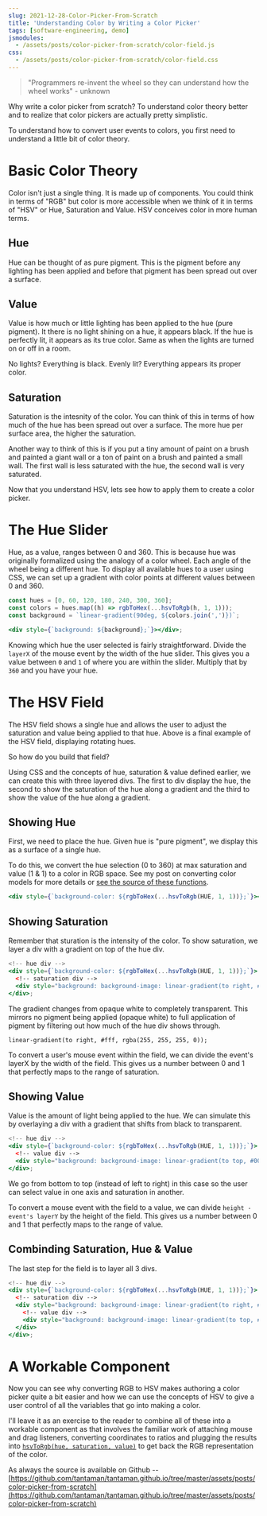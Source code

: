 ```yaml
---
slug: 2021-12-28-Color-Picker-From-Scratch
title: 'Understanding Color by Writing a Color Picker'
tags: [software-engineering, demo]
jsmodules:
  - /assets/posts/color-picker-from-scratch/color-field.js
css:
  - /assets/posts/color-picker-from-scratch/color-field.css
---
```


> "Programmers re-invent the wheel so they can understand how the wheel works" - unknown

Why write a color picker from scratch? To understand color theory better and to realize that color pickers are actually pretty simplistic.

To understand how to convert user events to colors, you first need to understand a little bit of color theory.

# Basic Color Theory

Color isn't just a single thing. It is made up of components. You could think in terms of "RGB" but color is more accessible when we think of it in terms of "HSV" or Hue, Saturation and Value. HSV conceives color in more human terms.

## Hue

Hue can be thought of as pure pigment. This is the pigment before any lighting has been applied and before that pigment has been spread out over a surface.

## Value

Value is how much or little lighting has been applied to the hue (pure pigment). It there is no light shining on a hue, it appears black. If the hue is perfectly lit, it appears as its true color. Same as when the lights are turned on or off in a room.

No lights? Everything is black. Evenly lit? Everything appears its proper color.

## Saturation

Saturation is the intesnity of the color. You can think of this in terms of how much of the hue has been spread out over a surface. The more hue per surface area, the higher the saturation.

Another way to think of this is if you put a tiny amount of paint on a brush and painted a giant wall or a ton of paint on a brush and painted a small wall. The first wall is less saturated with the hue, the second wall is very saturated.

Now that you understand HSV, lets see how to apply them to create a color picker.

# The Hue Slider

Hue, as a value, ranges between 0 and 360. This is because hue was originally formalized using the analogy of a color wheel. Each angle of the wheel being a different hue. To display all available hues to a user using CSS, we can set up a gradient with color points at different values between 0 and 360.

```jsx
const hues = [0, 60, 120, 180, 240, 300, 360];
const colors = hues.map((h) => rgbToHex(...hsvToRgb(h, 1, 1)));
const background = `linear-gradient(90deg, ${colors.join(',')})`;

<div style={`background: ${background};`}></div>;
```

<div id="hue-slider-ex"></div>

Knowing which hue the user selected is fairly straightforward. Divide the `layerX` of the mouse event by the width of the hue slider. This gives you a value between `0` and `1` of where you are within the slider. Multiply that by `360` and you have your hue.

# The HSV Field

<div id="color-field-intro"></div>
<div id="hue-slider-ex2"></div>

The HSV field shows a single hue and allows the user to adjust the saturation and value being applied to that hue.
Above is a final example of the HSV field, displaying rotating hues.

So how do you build that field?

Using CSS and the concepts of hue, saturation & value defined earlier, we can create this with three layered divs. The first to div display the hue, the second to show the saturation of the hue along a gradient and the third to show the value of the hue along a gradient.

## Showing Hue

First, we need to place the hue. Given hue is "pure pigment", we display this as a surface of a single hue.

To do this, we convert the hue selection (0 to 360) at max saturation and value (1 & 1) to a color in RGB space. See my post on converting color models for more details or [see the source of these functions](https://github.com/tantaman/tantaman.github.io/blob/master/assets/posts/color-picker-from-scratch/color-field.js#L5-L76).

```jsx
<div style={`background-color: ${rgbToHex(...hsvToRgb(HUE, 1, 1))};`}></div>
```

<div id="showing-hue-ex"></div>
<div id="hue-slider-ex3"></div>

## Showing Saturation

Remember that sturation is the intensity of the color. To show saturation, we layer a div with a gradient on top of the hue div.

```jsx
<!-- hue div -->
<div style={`background-color: ${rgbToHex(...hsvToRgb(HUE, 1, 1))};`}>
  <!-- saturation div -->
  <div style="background: background-image: linear-gradient(to right, #fff, rgba(255, 255, 255, 0));"></div>
</div>;
```

<div id="showing-saturation-ex"></div>

The gradient changes from opaque white to completely transparent. This mirrors no pigment being applied (opaque white) to full application of pigment by filtering out how much of the hue div shows through.

```
linear-gradient(to right, #fff, rgba(255, 255, 255, 0));
```

To convert a user's mouse event within the field, we can divide the event's layerX by the width of the field. This gives us a number between 0 and 1 that perfectly maps to the range of saturation.

## Showing Value

Value is the amount of light being applied to the hue. We can simulate this by overlaying a div with a gradient that shifts from black to transparent.

```jsx
<!-- hue div -->
<div style={`background-color: ${rgbToHex(...hsvToRgb(HUE, 1, 1))};`}>
  <!-- value div -->
  <div style="background: background-image: linear-gradient(to top, #000, rgba(255, 255, 255, 0));"></div>
</div>;
```

<div id="showing-value-ex"></div>

We go from bottom to top (instead of left to right) in this case so the user can select value in one axis and saturation in another.

To convert a mouse event with the field to a value, we can divide `height - event's layerY` by the height of the field. This gives us a number between 0 and 1 that perfectly maps to the range of value.

## Combinding Saturation, Hue & Value

The last step for the field is to layer all 3 divs.

```jsx
<!-- hue div -->
<div style={`background-color: ${rgbToHex(...hsvToRgb(HUE, 1, 1))};`}>
  <!-- saturation div -->
  <div style="background: background-image: linear-gradient(to right, #fff, rgba(255, 255, 255, 0));">
    <!-- value div -->
    <div style="background: background-image: linear-gradient(to top, #000, rgba(255, 255, 255, 0));"></div>
  </div>
</div>;
```

<div id="all-3-ex"></div>
<div id="hue-slider-ex4"></div>

# A Workable Component

Now you can see why converting RGB to HSV makes authoring a color picker quite a bit easier and how we can use the concepts of HSV to give a user control of all the variables that go into making a color.

I'll leave it as an exercise to the reader to combine all of these into a workable component as that involves the familiar work of attaching mouse and drag listeners, converting coordinates to ratios and plugging the results into [`hsvToRgb(hue, saturation, value)`](https://github.com/tantaman/tantaman.github.io/blob/master/assets/posts/color-picker-from-scratch/color-field.js#L5-L76) to get back the RGB representation of the color.

<div id="end-ex"></div>

As always the source is available on Github -- [https://github.com/tantaman/tantaman.github.io/tree/master/assets/posts/color-picker-from-scratch](https://github.com/tantaman/tantaman.github.io/tree/master/assets/posts/color-picker-from-scratch)
